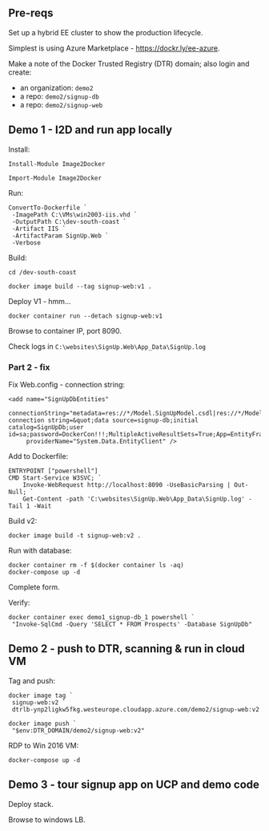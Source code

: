 
## Pre-reqs

Set up a hybrid EE cluster to show the production lifecycle. 

Simplest is using Azure Marketplace - https://dockr.ly/ee-azure.

Make a note of the Docker Trusted Registry (DTR) domain; also login and create:

 - an organization: `demo2`
 - a repo: `demo2/signup-db`
 - a repo: `demo2/signup-web`

## Demo 1 - I2D and run app locally

Install:

```
Install-Module Image2Docker

Import-Module Image2Docker
```

Run:

```
ConvertTo-Dockerfile `
 -ImagePath C:\VMs\win2003-iis.vhd `
 -OutputPath C:\dev-south-coast `
 -Artifact IIS `
 -ArtifactParam SignUp.Web `
 -Verbose 
```

Build:

```
cd /dev-south-coast

docker image build --tag signup-web:v1 .
```

Deploy V1 - hmm...

```
docker container run --detach signup-web:v1 
```
Browse to container IP, port 8090.

Check logs in `C:\websites\SignUp.Web\App_Data\SignUp.log`

### Part 2 - fix

Fix Web.config - connection string:

```
<add name="SignUpDbEntities" 
     connectionString="metadata=res://*/Model.SignUpModel.csdl|res://*/Model.SignUpModel.ssdl|res://*/Model.SignUpModel.msl;provider=System.Data.SqlClient;provider connection string=&quot;data source=signup-db;initial catalog=SignUpDb;user id=sa;password=DockerCon!!!;MultipleActiveResultSets=True;App=EntityFramework&quot;" 
     providerName="System.Data.EntityClient" />
```

Add to Dockerfile:

```
ENTRYPOINT ["powershell"]
CMD Start-Service W3SVC; `
    Invoke-WebRequest http://localhost:8090 -UseBasicParsing | Out-Null; `
    Get-Content -path 'C:\websites\SignUp.Web\App_Data\SignUp.log' -Tail 1 -Wait
```

Build v2:

```
docker image build -t signup-web:v2 .
```

Run with database:

```
docker container rm -f $(docker container ls -aq)
docker-compose up -d
```

Complete form. 

Verify:

```
docker container exec demo1_signup-db_1 powershell `
 "Invoke-SqlCmd -Query 'SELECT * FROM Prospects' -Database SignUpDb"
```

## Demo 2 - push to DTR, scanning & run in cloud VM

Tag and push:

```
docker image tag `
 signup-web:v2 `
 dtrlb-ynp2ligkw5fkg.westeurope.cloudapp.azure.com/demo2/signup-web:v2

docker image push `
 "$env:DTR_DOMAIN/demo2/signup-web:v2"
```

RDP to Win 2016 VM:

```
docker-compose up -d
```

## Demo 3 - tour signup app on UCP and demo code

Deploy stack.

Browse to windows LB.
